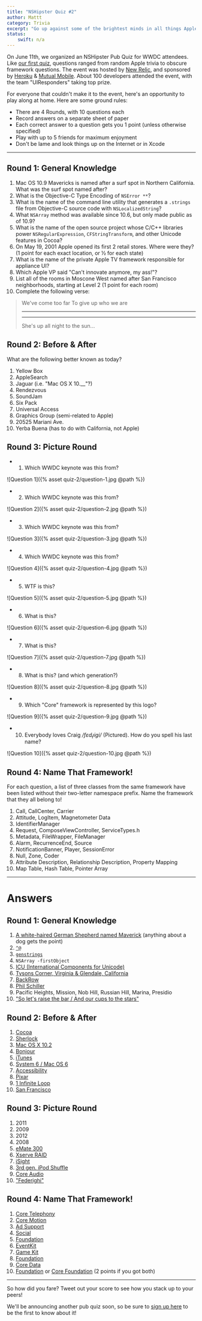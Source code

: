 ```yaml
---
title: "NSHipster Quiz #2"
author: Mattt
category: Trivia
excerpt: "Go up against some of the brightest minds in all things Apple at this special WWDC edition of NSHipster Quiz. Sure, you conform to the NSHipster protocol, but do you have what it takes to implement all of the @optional methods? Take the quiz and see for yourself!"
status:
    swift: n/a
---
```


On June 11th, we organized an NSHipster Pub Quiz for WWDC attendees. Like [our first quiz](https://nshipster.com/nshipster-quiz-1/), questions ranged from random Apple trivia to obscure framework questions. The event was hosted by [New Relic](http://newrelic.com), and sponsored by [Heroku](https://heroku.com) & [Mutual Mobile](http://www.mutualmobile.com). About 100 developers attended the event, with the team "UIResponders" taking top prize.

For everyone that couldn't make it to the event, here's an opportunity to play along at home. Here are some ground rules:

- There are 4 Rounds, with 10 questions each
- Record answers on a separate sheet of paper
- Each correct answer to a question gets you 1 point (unless otherwise specified)
- Play with up to 5 friends for maximum enjoyment
- Don't be lame and look things up on the Internet or in Xcode

* * *

Round 1: General Knowledge
--------------------------

1. Mac OS 10.9 Mavericks is named after a surf spot in Northern California. What was the surf spot named after?
2. What is the Objective-C Type Encoding of `NSError **`?
3. What is the name of the command line utility that generates a `.strings` file from Objective-C source code with `NSLocalizedString`?
4. What `NSArray` method was available since 10.6, but only made public as of 10.9?
5. What is the name of the open source project whose C/C++ libraries power `NSRegularExpression`, `CFStringTransform`, and other Unicode features in Cocoa?
6. On May 19, 2001 Apple opened its first 2 retail stores. Where were they? (1 point for each exact location, or ½‎ for each state)
7. What is the name of the private Apple TV framework responsible for appliance UI?
8. Which Apple VP said "Can't innovate anymore, my ass!"?
9. List all of the rooms in Moscone West named after San Francisco neighborhoods, starting at Level 2 (1 point for each room)
10. Complete the following verse:

> We've come too far
> To give up who we are
> ____________________
> _______________________
>
>She's up all night to the sun...


Round 2: Before & After
-----------------------

What are the following better known as today?

1. Yellow Box
2. AppleSearch
3. Jaguar (i.e. "Mac OS X 10.__"?)
4. Rendezvous
5. SoundJam
6. Six Pack
7. Universal Access
8. Graphics Group (semi-related to Apple)
9. 20525 Mariani Ave.
10. Yerba Buena (has to do with California, not Apple)

Round 3: Picture Round
----------------------

- 1. Which WWDC keynote was this from?

![Question 1]({% asset quiz-2/question-1.jpg @path %})

- 2. Which WWDC keynote was this from?

![Question 2]({% asset quiz-2/question-2.jpg @path %})

- 3. Which WWDC keynote was this from?

![Question 3]({% asset quiz-2/question-3.jpg @path %})

- 4. Which WWDC keynote was this from?

![Question 4]({% asset quiz-2/question-4.jpg @path %})

- 5. WTF is this?

![Question 5]({% asset quiz-2/question-5.jpg @path %})

- 6. What is this?

![Question 6]({% asset quiz-2/question-6.jpg @path %})

- 7. What is this?

![Question 7]({% asset quiz-2/question-7.jpg @path %})

- 8. What is this? (and which generation?)

![Question 8]({% asset quiz-2/question-8.jpg @path %})

- 9. Which "Core" framework is represented by this logo?

![Question 9]({% asset quiz-2/question-9.jpg @path %})

- 10. Everybody loves Craig _/fɛdɹ̩igi/_ (Pictured). How do you spell his last name?

![Question 10]({% asset quiz-2/question-10.jpg @path %})

Round 4: Name That Framework!
-----------------------------

For each question, a list of three classes from the same framework have been listed without their two-letter namespace prefix. Name the framework that they all belong to!

1. Call, CallCenter, Carrier
2. Attitude, LogItem, Magnetometer Data
3. IdentifierManager
4. Request, ComposeViewController, ServiceTypes.h
5. Metadata, FileWrapper, FileManager
6. Alarm, RecurrenceEnd, Source
7. NotificationBanner, Player, SessionError
8. Null, Zone, Coder
9. Attribute Description, Relationship Description, Property Mapping
10. Map Table, Hash Table, Pointer Array

* * *

# Answers

Round 1: General Knowledge
--------------------------

1. [A white-haired German Shepherd named Maverick](http://en.wikipedia.org/wiki/Mavericks_(location)#History) (anything about a dog gets the point)
2. [`^@`](https://nshipster.com/type-encodings/)
3. [`genstrings`](https://developer.apple.com/library/mac/documentation/Darwin/Reference/ManPages/man1/genstrings.1.html)
4. `NSArray -firstObject`
5. [ICU (International Components for Unicode)](http://site.icu-project.org)
6. [ Tysons Corner, Virginia & Glendale, California](http://en.wikipedia.org/wiki/Apple_Store#History)
7. [BackRow](https://nshipster.com/backrow/)
8. [Phil Schiller](http://www.theverge.com/2013/6/13/4423844/cant-innovate-anymore-my-ass-apple)
9. Pacific Heights, Mission, Nob Hill, Russian Hill, Marina, Presidio
10. ["So let's raise the bar / And our cups to the stars"](http://rock.rapgenius.com/Daft-punk-get-lucky-lyrics)


Round 2: Before & After
-----------------------

1. [Cocoa](http://en.wikipedia.org/wiki/Cocoa_%28API%29)
2. [Sherlock](http://en.wikipedia.org/wiki/Sherlock_%28Software%29)
3. [Mac OS X 10.2](http://en.wikipedia.org/wiki/Mac_OS_X_v10.2)
4. [Bonjour](http://en.wikipedia.org/wiki/Bonjour_%28Software%29)
5. [iTunes](http://en.wikipedia.org/wiki/Itunes#History)
6. [System 6 / Mac OS 6](http://en.wikipedia.org/wiki/System_6)
7. [Accessibility](http://www.apple.com/accessibility/)
8. [Pixar](https://en.wikipedia.org/wiki/Pixar)
9. [1 Infinite Loop](https://en.wikipedia.org/wiki/1_infinite_loop)
10. [San Francisco](http://www.sfmuseum.org/hist/name.html)

Round 3: Picture Round
----------------------

1. 2011
2. 2009
3. 2012
4. 2008
5. [eMate 300](http://en.wikipedia.org/wiki/EMate_300)
6. [Xserve RAID](http://en.wikipedia.org/wiki/Xserve_RAID)
7. [iSight](http://en.wikipedia.org/wiki/ISight)
8. [3rd gen. iPod Shuffle](http://en.wikipedia.org/wiki/Ipod_shuffle#Third_generation)
9. [Core Audio](http://en.wikipedia.org/wiki/Core_Audio)
10. ["Federighi"](http://en.wikipedia.org/wiki/Craig_Federighi)

Round 4: Name That Framework!
-----------------------------

1. [Core Telephony](http://developer.apple.com/library/ios/#documentation/NetworkingInternet/Reference/CoreTelephonyFrameworkReference/_index.html)
2. [Core Motion](http://developer.apple.com/library/ios/#documentation/CoreMotion/Reference/CoreMotion_Reference/_index.html)
3. [Ad Support](http://developer.apple.com/library/ios/#documentation/DeviceInformation/Reference/AdSupport_Framework/_index.html)
4. [Social](http://developer.apple.com/library/ios/#documentation/Social/Reference/Social_Framework/_index.html%23//apple_ref/doc/uid/TP40012233)
5. [Foundation](https://developer.apple.com/library/mac/#documentation/cocoa/reference/foundation/ObjC_classic/_index.html)
6. [EventKit](http://developer.apple.com/library/ios/#documentation/EventKit/Reference/EventKitFrameworkRef/_index.html)
7. [Game Kit](http://developer.apple.com/library/ios/#documentation/GameKit/Reference/GameKit_Collection/_index.html)
8. [Foundation](https://developer.apple.com/library/mac/#documentation/cocoa/reference/foundation/ObjC_classic/_index.html)
9. [Core Data](http://developer.apple.com/library/ios/#documentation/Cocoa/Reference/CoreData_ObjC/_index.html)
10. [Foundation](https://developer.apple.com/library/mac/#documentation/cocoa/reference/foundation/ObjC_classic/_index.html) or [Core Foundation](https://developer.apple.com/library/mac/#documentation/CoreFoundation/Reference/CoreFoundation_Collection/_index.html) (2 points if you got both)

* * *

So how did you fare? Tweet out your score to see how you stack up to your peers!

We'll be announcing another pub quiz soon, so be sure to [sign up here](http://eepurl.com/ys5K1) to be the first to know about it!

